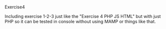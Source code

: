Exercise4 

Including exercise 1-2-3 just like the "Exercise 4 PHP JS HTML" but with just PHP so it can be tested in console without using MAMP or things like that.
